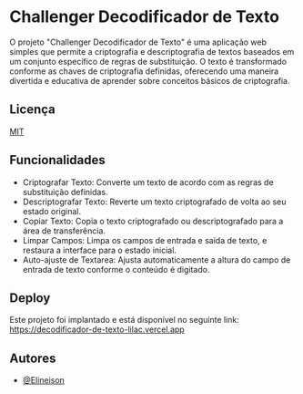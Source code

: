 # Challenger Decodificador de Texto
O projeto "Challenger Decodificador de Texto" é uma aplicação web simples que permite a criptografia e descriptografia de textos baseados em um conjunto específico de regras de substituição. O texto é transformado conforme as chaves de criptografia definidas, oferecendo uma maneira divertida e educativa de aprender sobre conceitos básicos de criptografia.


## Licença

[MIT](https://choosealicense.com/licenses/mit/)


## Funcionalidades

- Criptografar Texto: Converte um texto de acordo com as regras de substituição definidas.
- Descriptografar Texto: Reverte um texto criptografado de volta ao seu estado original.
- Copiar Texto: Copia o texto criptografado ou descriptografado para a área de transferência.
- Limpar Campos: Limpa os campos de entrada e saída de texto, e restaura a interface para o estado inicial.
- Auto-ajuste de Textarea: Ajusta automaticamente a altura do campo de entrada de texto conforme o conteúdo é digitado.


## Deploy
Este projeto foi implantado e está disponível no seguinte link: https://decodificador-de-texto-lilac.vercel.app


## Autores

- [@Elineison](https://github.com/Elineison)
